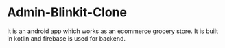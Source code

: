 # Admin-Blinkit-Clone
It is an android app which works as an ecommerce grocery store. It is built in kotlin and firebase is used for backend. 
